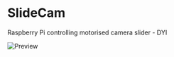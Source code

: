 # SlideCam
Raspberry Pi controlling motorised camera slider - DYI

![Preview](https://lh5.googleusercontent.com/-BbFH4cU_Lyc/VSac-j1RudI/AAAAAAAAQ40/HoHvpLCkobI/w3196-h1960-no/2015-04-09.jpg)
